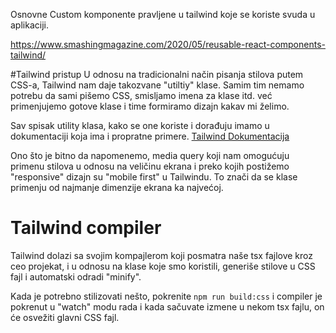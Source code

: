 Osnovne Custom komponente pravljene u tailwind koje se koriste svuda u aplikaciji.

https://www.smashingmagazine.com/2020/05/reusable-react-components-tailwind/

#Tailwind pristup
U odnosu na tradicionalni način pisanja stilova putem CSS-a, Tailwind nam daje takozvane "utiltiy" klase. Samim tim nemamo potrebu da sami pišemo CSS, smisljamo imena za klase itd. već primenjujemo gotove klase i time formiramo dizajn kakav mi želimo.

Sav spisak utility klasa, kako se one koriste i dorađuju imamo u dokumentaciji koja ima i propratne primere. 
[Tailwind Dokumentacija](https://tailwindcss.com/docs/installation)

Ono što je bitno da napomenemo, media query koji nam omogućuju primenu stilova u odnosu na veličinu ekrana i preko kojih postižemo "responsive" dizajn su "mobile first" u Tailwindu. To znači da se klase primenju od najmanje dimenzije ekrana ka najvećoj.

# Tailwind compiler
Tailwind dolazi sa svojim kompajlerom koji posmatra naše tsx fajlove kroz ceo projekat, i u odnosu na klase koje smo koristili, generiše stilove u CSS fajl i automatski odradi "minify".

Kada je potrebno stilizovati nešto, pokrenite `npm run build:css` i compiler je pokrenut u "watch" modu rada i kada sačuvate izmene u nekom tsx fajlu, on će osvežiti glavni CSS fajl.